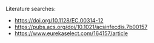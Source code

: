  Literature searches:
* https://doi.org/10.1128/EC.00314-12
* https://pubs.acs.org/doi/10.1021/acsinfecdis.7b00157
* https://www.eurekaselect.com/164157/article
